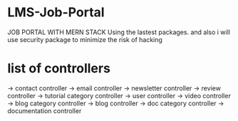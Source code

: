 # LMS-Job-Portal
JOB PORTAL WITH MERN STACK
Using the lastest packages. and also i will use security package to minimize the risk of hacking
# list of controllers
-> contact controller
-> email controller
-> newsletter controller
-> review controller
-> tutorial category controller
-> user controller
-> video controller
-> blog category controller
-> blog controller
-> doc category controller
-> documentation controller

